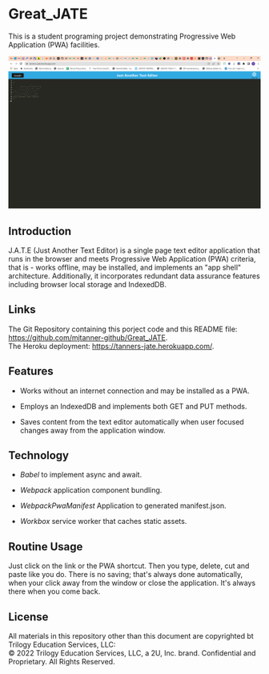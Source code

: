 # Great_JATE
This is a student programing project demonstrating Progressive Web Application (PWA) facilities.  

![Title Screen](./ReadMe/fig_1.png)  

## Introduction  

J.A.T.E (Just Another Text Editor) is a single page text editor application that runs in the browser and meets Progressive Web Application (PWA) criteria, that is - works offline, may be installed, and implements an "app shell" architecture. Additionally, it incorporates redundant data assurance features including browser local storage and IndexedDB.  

## Links  

The Git Repository containing this porject code and this README file: https://github.com/mjtanner-github/Great_JATE.   
The Heroku deployment: https://tanners-jate.herokuapp.com/.

## Features

- Works without an internet connection and may be installed as a PWA. 

- Employs an IndexedDB and implements both GET and PUT methods.

- Saves content from the text editor automatically when user focused changes away from the application window.

## Technology

- _Babel_ to implement async and await.

- _Webpack_ application component bundling.

- _WebpackPwaManifest_ Application to generated manifest.json.

- _Workbox_  service worker that caches static assets.

## Routine Usage

Just click on the link or the PWA shortcut. Then you type, delete, cut and paste like you do. There is no saving; that's always done automatically, when your click away from the window or close the application. It's always there when you come back.

## License 

All materials in this repository other than this document are copyrighted bt Trilogy Education Services, LLC:   
© 2022 Trilogy Education Services, LLC, a 2U, Inc. brand. Confidential and Proprietary. All Rights Reserved.
